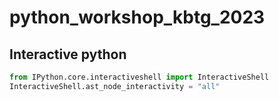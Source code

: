 # python_workshop_kbtg_2023

## Interactive python
```python
from IPython.core.interactiveshell import InteractiveShell
InteractiveShell.ast_node_interactivity = "all"
```